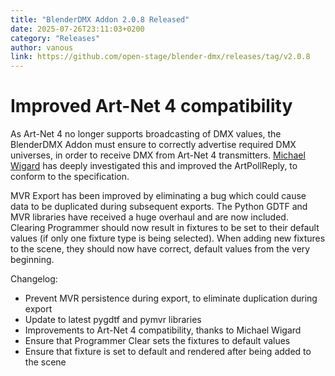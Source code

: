 ```yaml
---
title: "BlenderDMX Addon 2.0.8 Released"
date: 2025-07-26T23:11:03+0200
category: "Releases"
author: vanous
link: https://github.com/open-stage/blender-dmx/releases/tag/v2.0.8
---
```

# Improved Art-Net 4 compatibility

As Art-Net 4 no longer supports broadcasting of DMX values, the BlenderDMX
Addon must ensure to correctly advertise required DMX universes, in order to
receive DMX from Art-Net 4 transmitters. [Michael
Wigard](https://github.com/miwig) has deeply investigated this and improved the
ArtPollReply, to conform to the specification.

MVR Export has been improved by eliminating a bug which could cause data to be
duplicated during subsequent exports. The Python GDTF and MVR libraries have
received a huge overhaul and are now included. Clearing Programmer should now
result in fixtures to be set to their default values (if only one fixture type
is being selected). When adding new fixtures to the scene, they should now have
correct, default values from the very beginning.

Changelog:

* Prevent MVR persistence during export, to eliminate duplication during export
* Update to latest pygdtf and pymvr libraries
* Improvements to Art-Net 4 compatibility, thanks to Michael Wigard
* Ensure that Programmer Clear sets the fixtures to default values
* Ensure that fixture is set to default and rendered after being added to the
  scene
